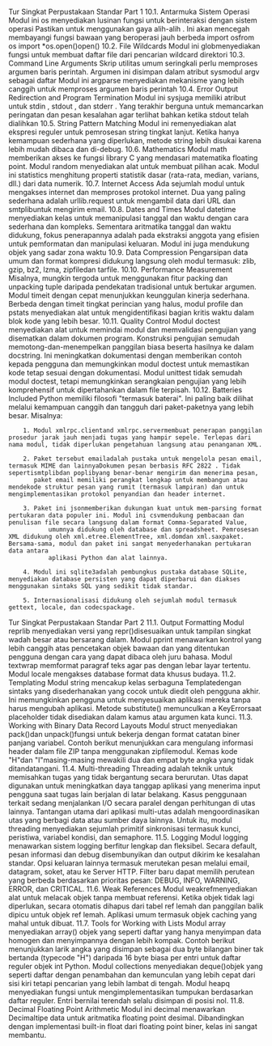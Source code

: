Tur Singkat Perpustakaan Standar Part 1
10.1. Antarmuka Sistem Operasi
	Modul ini os menyediakan lusinan fungsi untuk berinteraksi dengan sistem operasi
	Pastikan untuk menggunakan gaya alih-alih . Ini akan mencegah membayangi fungsi bawaan yang beroperasi jauh berbeda
	import osfrom os import *os.open()open()
10.2. File Wildcards
	Modul ini globmenyediakan fungsi untuk membuat daftar file dari pencarian wildcard direktori
10.3. Command Line Arguments
	Skrip utilitas umum seringkali perlu memproses argumen baris perintah. Argumen ini disimpan dalam atribut sysmodul argv sebagai daftar
	Modul ini argparse menyediakan mekanisme yang lebih canggih untuk memproses argumen baris perintah
10.4. Error Output Redirection and Program Termination
	Modul ini sysjuga memiliki atribut untuk stdin , stdout , dan stderr . Yang terakhir berguna untuk memancarkan peringatan dan pesan
	kesalahan agar terlihat bahkan ketika stdout telah dialihkan
10.5. String Pattern Matching
	Modul ini remenyediakan alat ekspresi reguler untuk pemrosesan string tingkat lanjut.
	Ketika hanya kemampuan sederhana yang diperlukan, metode string lebih disukai karena lebih mudah dibaca dan di-debug.
10.6. Mathematics
	Modul math memberikan akses ke fungsi library C yang mendasari matematika floating point.
	Modul random menyediakan alat untuk membuat pilihan acak.
	Modul ini statistics menghitung properti statistik dasar (rata-rata, median, varians, dll.) dari data numerik.
10.7. Internet Access
	Ada sejumlah modul untuk mengakses internet dan memproses protokol internet. Dua yang paling sederhana adalah urllib.request
	untuk mengambil data dari URL dan smtplibuntuk mengirim email.
10.8. Dates and Times
	Modul datetime menyediakan kelas untuk memanipulasi tanggal dan waktu dengan cara sederhana dan kompleks.
	Sementara aritmatika tanggal dan waktu didukung, fokus penerapannya adalah pada ekstraksi anggota yang efisien untuk pemformatan dan manipulasi keluaran.
	Modul ini juga mendukung objek yang sadar zona waktu
10.9. Data Compression
	Pengarsipan data umum dan format kompresi didukung langsung oleh modul termasuk: zlib, gzip, bz2, lzma, zipfiledan tarfile.
10.10. Performance Measurement
	Misalnya, mungkin tergoda untuk menggunakan fitur packing dan unpacking tuple daripada pendekatan tradisional untuk bertukar argumen.
	Modul timeit dengan cepat menunjukkan keunggulan kinerja sederhana.
	Berbeda dengan timeit tingkat perincian yang halus, modul profile dan pstats menyediakan alat untuk mengidentifikasi bagian kritis waktu dalam blok kode yang lebih besar.
10.11. Quality Control
	Modul doctest menyediakan alat untuk memindai modul dan memvalidasi pengujian yang disematkan dalam dokumen program. Konstruksi pengujian semudah memotong-dan-menempelkan panggilan
	biasa beserta hasilnya ke dalam docstring. Ini meningkatkan dokumentasi dengan memberikan contoh kepada pengguna dan memungkinkan modul doctest untuk memastikan kode tetap sesuai dengan dokumentasi.
	Modul unittest tidak semudah modul doctest, tetapi memungkinkan serangkaian pengujian yang lebih komprehensif untuk dipertahankan dalam file terpisah.
10.12. Batteries Included
	Python memiliki filosofi "termasuk baterai". Ini paling baik dilihat melalui kemampuan canggih dan tangguh dari paket-paketnya yang lebih besar. Misalnya:

	    1. Modul xmlrpc.clientand xmlrpc.servermembuat penerapan panggilan prosedur jarak jauh menjadi tugas yang hampir sepele. Terlepas dari nama modul, tidak diperlukan pengetahuan langsung atau penanganan XML.

	    2. Paket tersebut emailadalah pustaka untuk mengelola pesan email, termasuk MIME dan lainnyaDokumen pesan berbasis RFC 2822 . Tidak sepertismtplibdan poplibyang benar-benar mengirim dan menerima pesan,
	       paket email memiliki perangkat lengkap untuk membangun atau mendekode struktur pesan yang rumit (termasuk lampiran) dan untuk mengimplementasikan protokol penyandian dan header internet.

	    3. Paket ini jsonmemberikan dukungan kuat untuk mem-parsing format pertukaran data populer ini. Modul ini csvmendukung pembacaan dan penulisan file secara langsung dalam format Comma-Separated Value,
               umumnya didukung oleh database dan spreadsheet. Pemrosesan XML didukung oleh xml.etree.ElementTree, xml.domdan xml.saxpaket. Bersama-sama, modul dan paket ini sangat menyederhanakan pertukaran data antara
               aplikasi Python dan alat lainnya.

	    4. Modul ini sqlite3adalah pembungkus pustaka database SQLite, menyediakan database persisten yang dapat diperbarui dan diakses menggunakan sintaks SQL yang sedikit tidak standar.

	    5. Internasionalisasi didukung oleh sejumlah modul termasuk gettext, locale, dan codecspackage.


Tur Singkat Perpustakaan Standar Part 2
11.1. Output Formatting
	Modul reprlib menyediakan versi yang repr()disesuaikan untuk tampilan singkat wadah besar atau bersarang dalam.
	Modul pprint menawarkan kontrol yang lebih canggih atas pencetakan objek bawaan dan yang ditentukan pengguna dengan cara yang dapat dibaca oleh juru bahasa.
	Modul textwrap memformat paragraf teks agar pas dengan lebar layar tertentu.
	Modul locale mengakses database format data khusus budaya.
11.2. Templating
	Modul string mencakup kelas serbaguna Templatedengan sintaks yang disederhanakan yang cocok untuk diedit oleh pengguna akhir. Ini memungkinkan pengguna untuk menyesuaikan aplikasi mereka tanpa harus mengubah aplikasi.
	Metode substitute() memunculkan a KeyErrorsaat placeholder tidak disediakan dalam kamus atau argumen kata kunci.
11.3. Working with Binary Data Record Layouts
	Modul struct menyediakan pack()dan unpack()fungsi untuk bekerja dengan format catatan biner panjang variabel. Contoh berikut menunjukkan cara mengulang informasi header dalam file ZIP tanpa menggunakan zipfilemodul.
	Kemas kode "H"dan "I"masing-masing mewakili dua dan empat byte angka yang tidak ditandatangani.
11.4. Multi-threading
	Threading adalah teknik untuk memisahkan tugas yang tidak bergantung secara berurutan. Utas dapat digunakan untuk meningkatkan daya tanggap aplikasi yang menerima input pengguna saat tugas lain berjalan di latar belakang.
	Kasus penggunaan terkait sedang menjalankan I/O secara paralel dengan perhitungan di utas lainnya.
	Tantangan utama dari aplikasi multi-utas adalah mengoordinasikan utas yang berbagi data atau sumber daya lainnya. Untuk itu, modul threading menyediakan sejumlah primitif sinkronisasi termasuk kunci, peristiwa, variabel kondisi, dan semaphore.
11.5. Logging
	Modul logging menawarkan sistem logging berfitur lengkap dan fleksibel. Secara default, pesan informasi dan debug disembunyikan dan output dikirim ke kesalahan standar. Opsi keluaran lainnya termasuk merutekan pesan melalui email,
	datagram, soket, atau ke Server HTTP. Filter baru dapat memilih perutean yang berbeda berdasarkan prioritas pesan: DEBUG, INFO, WARNING, ERROR, dan CRITICAL.
11.6. Weak References
	Modul weakrefmenyediakan alat untuk melacak objek tanpa membuat referensi. Ketika objek tidak lagi diperlukan, secara otomatis dihapus dari tabel ref lemah dan panggilan balik dipicu untuk objek ref lemah.
	Aplikasi umum termasuk objek caching yang mahal untuk dibuat.
11.7. Tools for Working with Lists
	Modul array menyediakan array() objek yang seperti daftar yang hanya menyimpan data homogen dan menyimpannya dengan lebih kompak. Contoh berikut menunjukkan larik angka yang disimpan sebagai dua byte bilangan biner
	tak bertanda (typecode "H") daripada 16 byte biasa per entri untuk daftar reguler objek int Python.
	Modul collections menyediakan deque()objek yang seperti daftar dengan penambahan dan kemunculan yang lebih cepat dari sisi kiri tetapi pencarian yang lebih lambat di tengah.
	Modul heapq menyediakan fungsi untuk mengimplementasikan tumpukan berdasarkan daftar reguler. Entri bernilai terendah selalu disimpan di posisi nol.
11.8. Decimal Floating Point Arithmetic
	Modul ini decimal menawarkan Decimaltipe data untuk aritmatika floating point desimal. Dibandingkan dengan implementasi built-in float dari floating point biner, kelas ini sangat membantu.